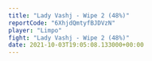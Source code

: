```yaml
---
title: "Lady Vashj - Wipe 2 (48%)"
reportCode: "6XhjdQmtyfBJDVzN"
player: "Limpo"
fight: "Lady Vashj - Wipe 2 (48%)"
date: 2021-10-03T19:05:08.133000+00:00
---
```

